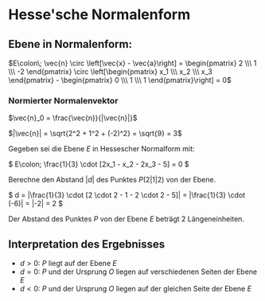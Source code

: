 # Hesse'sche Normalenform

## Ebene in Normalenform:

$E\colon\; \vec{n} \circ \left[\vec{x} - \vec{a}\right] = \begin{pmatrix} 2 \\\ 1 \\\ -2 \end{pmatrix} \circ \left[\begin{pmatrix} x_1 \\\ x_2 \\\ x_3 \end{pmatrix} - \begin{pmatrix} 0 \\\ 1 \\\ 1 \end{pmatrix}\right] = 0$

### Normierter Normalenvektor

$\vec{n}_0 = \frac{\vec{n}}{|\vec{n}|}$

$|\vec{n}| = \sqrt{2^2 + 1^2 + (-2)^2} = \sqrt{9} = 3$

Gegeben sei die Ebene $E$ in Hessescher Normalform mit:

$
E\colon\; \frac{1}{3} \cdot [2x_1 - x_2 - 2x_3 - 5] = 0
$

Berechne den Abstand $|d|$ des Punktes $P(2|1|2)$ von der Ebene.

$
d = |\frac{1}{3} \cdot [2 \cdot 2 - 1 - 2 \cdot 2 - 5]| = |\frac{1}{3} \cdot (-6)| = |-2| = 2
$

Der Abstand des Punktes $P$ von der Ebene $E$ beträgt $2$ Längeneinheiten.

## Interpretation des Ergebnisses

- $d>0$: $P$ liegt auf der Ebene $E$
- $d=0$: $P$ und der Ursprung $O$ liegen auf verschiedenen Seiten der Ebene $E$
- $d<0$: $P$ und der Ursprung $O$ liegen auf der gleichen Seite der Ebene $E$